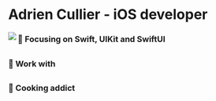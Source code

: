 # Adrien Cullier - iOS developer
<img align="left" src="https://images.unsplash.com/photo-1552255349-450c59a5ec8e?ixid=MnwxMjA3fDB8MHxwaG90by1wYWdlfHx8fGVufDB8fHx8&ixlib=rb-1.2.1&auto=format&fit=crop&w=300&q=80"/>

###  🔨 Focusing on Swift, UIKit and SwiftUI
##
###  💼 Work with
##
###  🍔 Cooking addict
